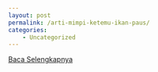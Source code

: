```yaml
---
layout: post
permalink: /arti-mimpi-ketemu-ikan-paus/
categories:
    - Uncategorized
---
```


[Baca Selengkapnya](/03)